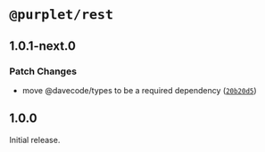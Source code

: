 # `@purplet/rest`

## 1.0.1-next.0

### Patch Changes

- move @davecode/types to be a required dependency
  ([`20b20d5`](https://github.com/CRBT-Team/Purplet/commit/20b20d564234091974bc0af18f1fe4d92152271c))

## 1.0.0

Initial release.

